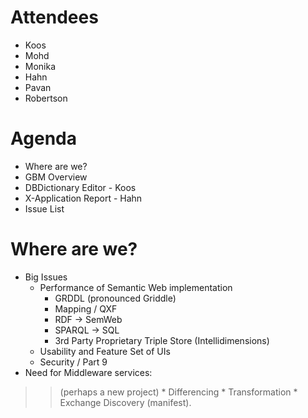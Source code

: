 # Attendees #
  * Koos
  * Mohd
  * Monika
  * Hahn
  * Pavan
  * Robertson

# Agenda #
  * Where are we?
  * GBM Overview
  * DBDictionary Editor - Koos
  * X-Application Report - Hahn
  * Issue List

# Where are we? #
  * Big Issues
    * Performance of Semantic Web implementation
      * GRDDL (pronounced Griddle)
      * Mapping / QXF
      * RDF -> SemWeb
      * SPARQL -> SQL
      * 3rd Party Proprietary Triple Store (Intellidimensions)
    * Usability and Feature Set of UIs
    * Security / Part 9
  * Need for Middleware services:
> > (perhaps a new project)
    * Differencing
    * Transformation
    * Exchange Discovery (manifest).